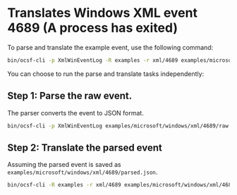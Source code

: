 # Translates Windows XML event 4689 (A process has exited)

To parse and translate the example event, use the following command:
```bash
bin/ocsf-cli -p XmlWinEventLog -R examples -r xml/4689 examples/microsoft/windows/xml/4689/raw.xml
```

You can choose to run the parse and translate tasks independently:

## Step 1: Parse the raw event.
The parser converts the event to JSON format.
```bash
bin/ocsf-cli -p XmlWinEventLog examples/microsoft/windows/xml/4689/raw.xml
```

## Step 2: Translate the parsed event
Assuming the parsed event is saved as `examples/microsoft/windows/xml/4689/parsed.json`.

```bash
bin/ocsf-cli -R examples -r xml/4689 examples/microsoft/windows/xml/4689/parsed.json
```

